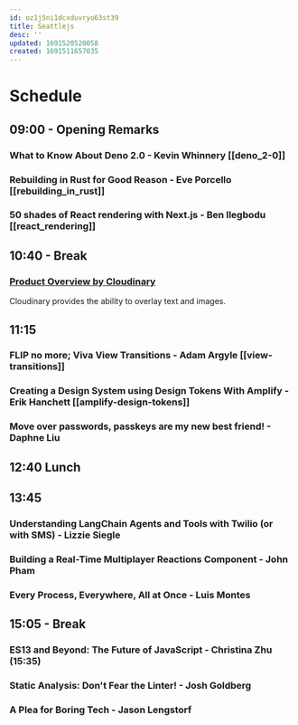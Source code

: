 ```yaml
---
id: oz1j5ni1dcxduvryo63st39
title: Seattlejs
desc: ''
updated: 1691520520058
created: 1691511657035
---
```


# Schedule
## 09:00 - Opening Remarks
 
### What to Know About Deno 2.0 - Kevin Whinnery [[deno_2-0]]

### Rebuilding in Rust for Good Reason - Eve Porcello [[rebuilding_in_rust]]

### 50 shades of React rendering with Next.js - Ben Ilegbodu [[react_rendering]]

## 10:40 - Break
### [Product Overview by Cloudinary](https://next.cloudinary.dev/)
Cloudinary provides the ability to overlay text and images.

## 11:15
### FLIP no more; Viva View Transitions - Adam Argyle [[view-transitions]]

### Creating a Design System using Design Tokens With Amplify - Erik Hanchett [[amplify-design-tokens]]

### Move over passwords, passkeys are my new best friend! - Daphne Liu
## 12:40  Lunch
## 13:45
### Understanding LangChain Agents and Tools with Twilio (or with SMS) - Lizzie Siegle
### Building a Real-Time Multiplayer Reactions Component - John Pham
### Every Process, Everywhere, All at Once - Luis Montes
## 15:05 - Break
### ES13 and Beyond: The Future of JavaScript - Christina Zhu (15:35)
### Static Analysis: Don't Fear the Linter! - Josh Goldberg
### A Plea for Boring Tech - Jason Lengstorf